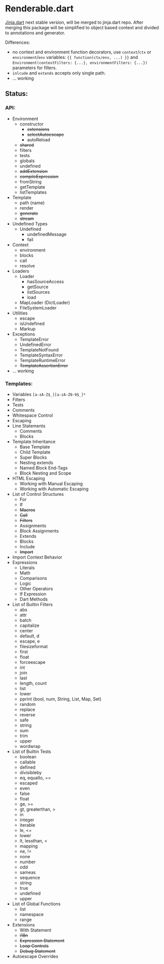Renderable.dart
===============

[Jinja.dart](https://github.com/ykmnkmi/jinja.dart) next stable version, will be merged to jinja.dart repo.
After merging this package will be simplified to object based context and divided to annotations and generator.

Differences:
- no context and environment function decorators, use `context`/`ctx` or `environment`/`env` variables: `{{ function(ctx/env, ...) }}` and 
  `Environment(contextFilters: {...}, environmentFilters: {...})` parameters for filters.
- `inlcude` and `extends` accepts only single path.
- ... working

## Status:
### API:
- Environment
  - constructor
    - ~~extensions~~
    - ~~selectAutoescape~~
    - autoReload
  - ~~shared~~
  - filters
  - tests
  - globals
  - undefined
  - ~~addExtension~~
  - ~~compileExpression~~
  - fromString
  - getTemplate
  - listTemplates
- Template
  - path (name)
  - render
  - ~~generate~~
  - ~~stream~~
- Undefined Types
  - Undefined
    - undefinedMessage
    - fail
- Context
  - environment
  - blocks
  - call
  - resolve
- Loaders
  - Loader
    - hasSourceAccess
    - getSource
    - listSources
    - load
  - MapLoader (DictLoader)
  - FileSystemLoader
- Utilities
  - escape
  - isUndefined
  - Markup
- Exceptions
  - TemplateError
  - UndefinedError
  - TemplateNotFound
  - TemplateSyntaxError
  - TemplateRuntimeError
  - ~~TemplateAssertionError~~
- ... working

### Templates:
- Variables `[a-zA-Z$_][a-zA-Z0-9$_]*`
- Filters
- Tests
- Comments
- Whitespace Control
- Escaping
- Line Statements
  - Comments
  - Blocks
- Template Inheritance
  - Base Template
  - Child Template
  - Super Blocks
  - Nesting extends
  - Named Block End-Tags
  - Block Nesting and Scope
- HTML Escaping
  - Working with Manual Escaping
  - Working with Automatic Escaping
- List of Control Structures
  - For
  - If
  - ~~Macros~~
  - ~~Call~~
  - ~~Filters~~
  - Assignments
  - Block Assignments
  - Extends
  - Blocks
  - Include
  - ~~Import~~
- Import Context Behavior
- Expressions
  - Literals
  - Math
  - Comparisons
  - Logic
  - Other Operators
  - If Expression
  - Dart Methods
- List of Builtin Filters
  - abs
  - attr
  - batch
  - capitalize
  - center
  - default, d
  - escape, e
  - filesizeformat
  - first
  - float
  - forceescape
  - int
  - join
  - last
  - length, count
  - list
  - lower
  - pprint (bool, num, String, List, Map, Set)
  - random
  - replace
  - reverse
  - safe
  - string
  - sum
  - trim
  - upper
  - wordwrap
- List of Builtin Tests
  - boolean
  - callable
  - defined
  - divisibleby
  - eq, equalto, ==
  - escaped
  - even
  - false
  - float
  - ge, >=
  - gt, greaterthan, >
  - in
  - integer
  - iterable
  - le, <=
  - lower
  - lt, lessthan, <
  - mapping
  - ne, !=
  - none
  - number
  - odd
  - sameas
  - sequence
  - string
  - true
  - undefined
  - upper
- List of Global Functions
  - list
  - namespace
  - range
- Extensions
  - With Statement
  - ~~i18n~~
  - ~~Expression Statement~~
  - ~~Loop Controls~~
  - ~~Debug Statement~~
- Autoescape Overrides